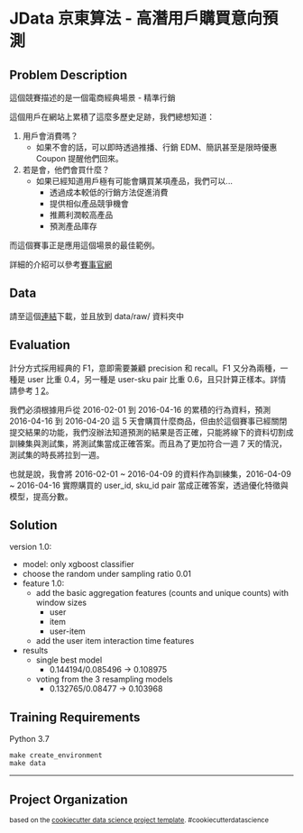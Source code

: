 # JData 京東算法 - 高潛用戶購買意向預測


## Problem Description

這個競賽描述的是一個電商經典場景 - 精準行銷

這個用戶在網站上累積了這麼多歷史足跡，我們總想知道：

1. 用戶會消費嗎？
    - 如果不會的話，可以即時透過推播、行銷 EDM、簡訊甚至是限時優惠 Coupon 提醒他們回來。 
2. 若是會，他們會買什麼？
    - 如果已經知道用戶極有可能會購買某項產品，我們可以...
        - 透過成本較低的行銷方法促進消費
        - 提供相似產品競爭機會
        - 推薦利潤較高產品
        - 預測產品庫存


而這個賽事正是應用這個場景的最佳範例。

詳細的介紹可以參考[賽事官網](https://www.datafountain.cn/competitions/247/details/)

## Data

請至這個[連結](https://pan.baidu.com/s/1i4QC8lv)下載，並且放到 data/raw/ 資料夾中


## Evaluation

計分方式採用經典的 F1，意即需要兼顧 precision 和 recall。F1 又分為兩種，一種是 user 比重 0.4，另一種是 user-sku pair 比重 0.6，且只計算正樣本。詳情請參考 [1](https://www.datafountain.cn/competitions/247/details/data-evaluation) [2](https://www.datafountain.cn/competitions/247/details/faq)。

我們必須根據用戶從 2016-02-01 到 2016-04-16 的累積的行為資料，預測 2016-04-16 到 2016-04-20 這 5 天會購買什麼商品，但由於這個賽事已經關閉提交結果的功能，我們沒辦法知道預測的結果是否正確，只能將線下的資料切割成訓練集與測試集，將測試集當成正確答案。而且為了更加符合一週 7 天的情況，測試集的時長將拉到一週。

也就是說，我會將 2016-02-01 ~ 2016-04-09 的資料作為訓練集，2016-04-09 ~ 2016-04-16 實際購買的 user_id, sku_id pair 當成正確答案，透過優化特徵與模型，提高分數。

## Solution

version 1.0:
- model: only xgboost classifier
- choose the random under sampling ratio 0.01
- feature 1.0:
    - add the basic aggregation features (counts and unique counts) with window sizes
        - user
        - item
        - user-item
    - add the user item interaction time features
- results
    - single best model
        - 0.144194/0.085496 -> 0.108975
    - voting from the 3 resampling models
        - 0.132765/0.08477 -> 0.103968


## Training Requirements
Python 3.7
```
make create_environment
make data
```

--------
## Project Organization
<p><small> based on the <a target="_blank" href="https://drivendata.github.io/cookiecutter-data-science/">cookiecutter data science project template</a>. #cookiecutterdatascience</small></p>
